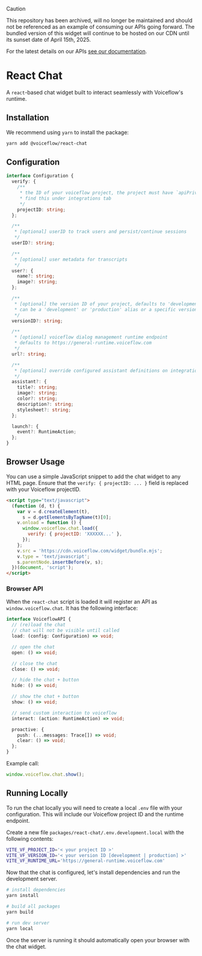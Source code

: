 > [!CAUTION]
> This repository has been archived, will no longer be maintained and should not be referenced as an example of consuming our APIs going forward.
> The bundled version of this widget will continue to be hosted on our CDN until its sunset date of April 15th, 2025.
>
> For the latest details on our APIs [see our documentation](https://docs.voiceflow.com/reference/stateinteract-1).

# React Chat

A `react`-based chat widget built to interact seamlessly with Voiceflow's runtime.

## Installation

We recommend using `yarn` to install the package:

```sh
yarn add @voiceflow/react-chat
```

## Configuration

```ts
interface Configuration {
  verify: {
    /**
     * the ID of your voiceflow project, the project must have `apiPrivacy: public`
     * find this under integrations tab
     */
    projectID: string;
  };

  /**
   * [optional] userID to track users and persist/continue sessions
   */
  userID?: string;

  /**
   * [optional] user metadata for transcripts
   */
  user?: {
    name?: string;
    image?: string;
  };

  /**
   * [optional] the version ID of your project, defaults to 'development'
   * can be a 'development' or 'production' alias or a specific versionID
   */
  versionID?: string;

  /**
   * [optional] voiceflow dialog management runtime endpoint
   * defaults to https://general-runtime.voiceflow.com
   */
  url?: string;

  /**
   * [optional] override configured assistant definitions on integrations tab
   */
  assistant?: {
    title?: string;
    image?: string;
    color?: string;
    description?: string;
    stylesheet?: string;
  };

  launch?: {
    event?: RuntimeAction;
  };
}
```

## Browser Usage

You can use a simple JavaScript snippet to add the chat widget to any HTML page.
Ensure that the `verify: { projectID: ... }` field is replaced with your Voiceflow projectID.

```html
<script type="text/javascript">
  (function (d, t) {
    var v = d.createElement(t),
      s = d.getElementsByTagName(t)[0];
    v.onload = function () {
      window.voiceflow.chat.load({
        verify: { projectID: 'XXXXXX...' },
      });
    };
    v.src = 'https://cdn.voiceflow.com/widget/bundle.mjs';
    v.type = 'text/javascript';
    s.parentNode.insertBefore(v, s);
  })(document, 'script');
</script>
```

### Browser API

When the `react-chat` script is loaded it will register an API as `window.voiceflow.chat`.
It has the following interface:

```ts
interface VoiceflowAPI {
  // (re)load the chat
  // chat will not be visible until called
  load: (config: Configuration) => void;

  // open the chat
  open: () => void;

  // close the chat
  close: () => void;

  // hide the chat + button
  hide: () => void;

  // show the chat + button
  show: () => void;

  // send custom interaction to voiceflow
  interact: (action: RuntimeAction) => void;

  proactive: {
    push: (...messages: Trace[]) => void;
    clear: () => void;
  };
}
```

Example call:

```ts
window.voiceflow.chat.show();
```

## Running Locally

To run the chat locally you will need to create a local `.env` file with your configuration.
This will include our Voiceflow project ID and the runtime endpoint.

Create a new file `packages/react-chat/.env.development.local` with the following contents:

```sh
VITE_VF_PROJECT_ID='< your project ID >'
VITE_VF_VERSION_ID='< your version ID [development | production] >'
VITE_VF_RUNTIME_URL='https://general-runtime.voiceflow.com'

```

Now that the chat is configured, let's install dependencies and run the development server.

```sh
# install dependencies
yarn install

# build all packages
yarn build

# run dev server
yarn local
```

Once the server is running it should automatically open your browser with the chat widget.
